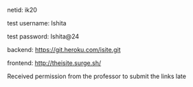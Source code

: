 netid: ik20

test username: Ishita


test password: Ishita@24

backend: https://git.heroku.com/isite.git


frontend: http://theisite.surge.sh/


Received permission from the professor to submit the links late
